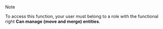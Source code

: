 <!-- markdownlint-disable-file MD041 -->
> [!NOTE]
> To access this function, your user must belong to a role with the functional right **Can manage (move and merge) entities**.

